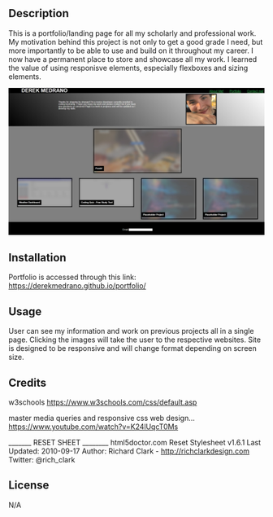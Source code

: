 # <Portfolio>

## Description
This is a portfolio/landing page for all my scholarly and professional work. My motivation behind this project is not only to get a good grade I need, but more importantly to be able to use and build on it throughout my career. I now have a permanent place to store and showcase all my work.
I learned the value of using responisve elements, especially flexboxes and sizing elements.

![Screenshot of Portfolio](assets/images/portfiloscreenshot.jpeg)

    

## Installation
Portfolio is accessed through this link: https://derekmedrano.github.io/portfolio/
## Usage


User can see my information and work on previous projects all in a single page. Clicking the images will take the user to the respective websites. 
Site is designed to be responsive and will change format depending on screen size.
## Credits
w3schools
https://www.w3schools.com/css/default.asp

master media queries and responsive css web design...
https://www.youtube.com/watch?v=K24lUqcT0Ms

_______ RESET SHEET  ________
html5doctor.com Reset Stylesheet
v1.6.1
Last Updated: 2010-09-17
Author: Richard Clark - http://richclarkdesign.com
Twitter: @rich_clark

## License
N/A